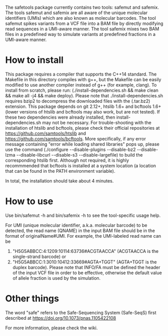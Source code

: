 The safetools package currently contains two tools: safemut and safemix.
The tools safemut and safemix are all aware of the unique molecular identifiers (UMIs) which are also known as molecular barcodes. 
The tool safemut spikes variants from a VCF file into a BAM file by directly modifying read sequences in a UMI-aware manner. 
The tool safemix mixes two BAM files in a predefined way to simulate variants at predefined fractions in a UMI-aware manner. 

# How to install

This package requires a compiler that supports the C++14 standard.
The Makefile in this directory compiles with g++, but the Makefile can be easily modified to use another compiler instead of g++ (for example, clang).
To install from scratch, please run: (./install-dependencies.sh && make clean && make all -j4 && make deploy). 
Please note that ./install-dependencies.sh requires bzip2 to decompress the downloaded files with the (.tar.bz2) extension.
This package depends on git 2.12+, htslib 1.6+ and bcftools 1.6+ (lower versions of htslib and bcftools may also work, but are not tested).
If these two dependencies were already installed, then install-dependencies.sh may not be necessary.
For trouble-shooting with the installation of htslib and bcftools, please check their official repositories at https://github.com/samtools/htslib and https://github.com/samtools/bcftools.
More specifically, if any error message containing "error while loading shared libraries" pops up, please use the command (./configure --disable-plugins --disable-bz2 --disable-lzma --disable-libcurl --disable-s3 --disable-largefile) to build the corresponding htslib first.
Although not required, it is highly recommmended that bcftools is installed at a system location (a location that can be found in the PATH environment variable).

In total, the installation should take about 4 minutes.

# How to use

Use bin/safemut -h and bin/safemix -h to see the tool-specific usage help.

For UMI (unique molecular identifier, a.k.a. molecular barcode) to be detected, the read name (QNAME) in the input BAM file should be in the format of originalName#UMI.
For example, the UMI-labeled read name can be
 1. "H5G5ABBCC:4:1209:10114:63736#ACGTAACCA" (ACGTAACCA is the single-strand barcode) or 
 2. "H5G5ABBCC:1:3010:10412:33669#AGTA+TGGT" (AGTA+TGGT is the duplex barcode).
Please note that INFO/FA must be defined the header of the input VCF file in order to be effective, otherwise the default value of allele fraction is used by the simulation. 

# Other things

The word "safe" refers to the Safe-Sequencing System (Safe-SeqS) first described at https://doi.org/10.1073/pnas.1105422108 

For more information, please check the wiki.

